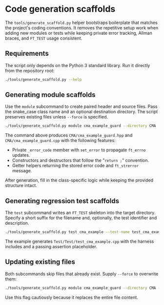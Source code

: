 # Code generation scaffolds

The `tools/generate_scaffold.py` helper bootstraps boilerplate that matches the
project's coding conventions. It removes the repetitive setup work when adding
new modules or tests while keeping private error tracking, Allman braces, and
`FT_TEST` usage consistent.

## Requirements

The script only depends on the Python 3 standard library. Run it directly from
the repository root:

```bash
./tools/generate_scaffold.py --help
```

## Generating module scaffolds

Use the `module` subcommand to create paired header and source files. Pass the
snake_case class name and an optional destination directory. The script preserves
existing files unless `--force` is specified.

```bash
./tools/generate_scaffold.py module cma_example_guard --directory CMA
```

The command above produces `CMA/cma_example_guard.hpp` and
`CMA/cma_example_guard.cpp` with the following features:

- Private `_error_code` member with `set_error` to propagate `ft_errno` updates.
- Constructors and destructors that follow the "`return ;`" convention.
- Getter helpers returning the stored error code and `ft_strerror` message.

After generation, fill in the class-specific logic while keeping the provided
structure intact.

## Generating regression test scaffolds

The `test` subcommand writes an `FT_TEST` skeleton into the target directory.
Specify a short suffix for the filename and, optionally, the test identifier and
description.

```bash
./tools/generate_scaffold.py test cma_example --test-name test_cma_example_guard --description "describe behaviour"
```

The example generates `Test/Test/test_cma_example.cpp` with the harness includes
and a passing assertion placeholder.

## Updating existing files

Both subcommands skip files that already exist. Supply `--force` to overwrite
them:

```bash
./tools/generate_scaffold.py module cma_example_guard --directory CMA --force
```

Use this flag cautiously because it replaces the entire file content.
